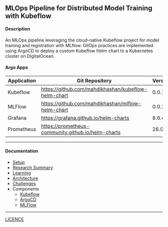 MLOps Pipeline for Distributed Model Training with Kubeflow
---

#### Description

An MLOps pipeline leveraging the cloud-native Kubeflow project for model training and registration with MLflow. GitOps practices are implemented using ArgoCD to deploy a custom Kubeflow Helm chart to a Kubernetes cluster on DigitalOcean.

#### Argo Apps

| Application | Git Repository | Version |
| - | - | - |
| Kubeflow | https://github.com/mahdikhashan/kubeflow-helm-chart | 0.0.1 |
| MLFlow | https://github.com/mahdikhashan/mlflow-helm-chart | 0.0.1 |
| Grafana | https://grafana.github.io/helm-charts | 8.6.4 |
| Prometheus | https://prometheus-community.github.io/helm-charts | 26.0.0 |

---

#### Documentation

- [Setup](./docs/SETUP.md)
- [Research Summary](./docs/RESEARCH_SUMMARY.md)
- [Learning](./docs/LEARNINGS.md)
- [Architecture](./docs/ARCH.md)
- [Challenges](./docs/CHALLENGES.md)
- Components
  - [Kubeflow](./docs/KUEBFLOW.md)
  - [ArgoCD](./docs/ARGO.md)
  - [MLFlow](./apps/registry/mlflow/README.md)

--- 

[LICENCE](./LICENSE)
